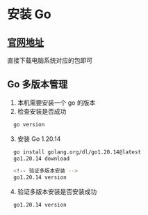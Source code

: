 # 安装 Go

## [官网地址](https://golang.google.cn/)

直接下载电脑系统对应的包即可

## Go 多版本管理

1. 本机需要安装一个 go 的版本
2. 检查安装是否成功
```zsh
  go version
```
3. 安装 Go 1.20.14
```zsh
  go install golang.org/dl/go1.20.14@latest
  go1.20.14 download

  <!-- 验证多版本安装 -->
  go1.20.14 version
```
4. 验证多版本安装是否安装成功
```zsh
  go1.20.14 version
```